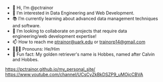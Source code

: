 - 👋 Hi, I’m @pctrainor
- 👀 I’m interested in Data Engineering and Web Development.
- 📚 I’m currently learning about advanced data management techniques and software.
- 🤙 I’m looking to collaborate on projects that require data engineering/web development expertise!
- 📫 How to reach me ptrainor@uark.edu or trainorp14@gmail.com
- 💁🏻‍♂️ Pronouns: He/Him
- 🐯 Fun fact: My golden retriever's name is Hobbes, named after Calvin and Hobbes.
  
https://pctrainor.github.io/my_personal_site/
https://www.youtube.com/channel/UCsCyZkBkDSZP9_uMOjcCBVA
<!---
pctrainor/pctrainor is a ✨ special ✨ repository because its `README.md` (this file) appears on your GitHub profile.
You can click the Preview link to take a look at your changes.
--->

